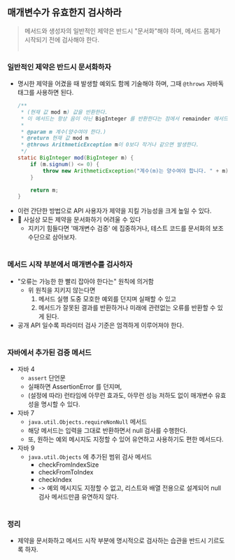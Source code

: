 ## 매개변수가 유효한지 검사하라
> 메서드와 생성자의 일반적인 제약은 반드시 "문서화"해야 하며, 메서드 몸체가 시작되기 전에 검사해야 한다.
<br><br>

### 일반적인 제약은 반드시 문서화하자
- 명시한 제약을 어겼을 때 발생할 예외도 함께 기술해야 하며, 그때 `@throws` 자바독 태그를 사용하면 된다.
  ```java
  /**
   * (현재 값 mod m) 값을 반환한다.
   * 이 메서드는 항상 음이 아닌 BigInteger 를 반환한다는 점에서 remainder 메서드와 다르다.
   *
   * @param m 계수(양수여야 한다.)
   * @return 현재 값 mod m
   * @throws ArithmeticException m이 0보다 작거나 같으면 발생한다.
   */
  static BigInteger mod(BigInteger m) {
      if (m.signum() <= 0) {
          throw new ArithmeticException("계수(m)는 양수여야 합니다. " + m);
      }

      return m;
  }
  ```
- 이런 간단한 방법으로 API 사용자가 제약을 지킬 가능성을 크게 높일 수 있다.
- 🧐 사실상 모든 제약을 문서화하기 어려울 수 있다
  - 지키기 힘들다면 '매개변수 검증' 에 집중하거나, 테스트 코드를 문서화의 보조 수단으로 삼아보자.
<br><br>

### 메서드 시작 부분에서 매개변수를 검사하자
- "오류는 가능한 한 빨리 잡아야 한다는" 원칙에 의거함
  - 위 원칙을 지키지 않는다면
    1. 메서드 실행 도중 모호한 예외를 던지며 실패할 수 있고
    2. 메서드가 잘못된 결과를 반환하거나 미래에 관련없는 오류를 반환할 수 있게 된다.
- 공개 API 일수록 파라미터 검사 기준은 엄격하게 이루어져야 한다.
<br><br>

### 자바에서 추가된 검증 메서드
- 자바 4
  - `assert` 단언문
  - 실패하면 AssertionError 를 던지며,
  - (설정에 따라) 런타임에 아무런 효과도, 아무런 성능 저하도 없이 매개변수 유효성을 명시할 수 있다.
- 자바 7
  - `java.util.Objects.requireNonNull` 메서드
  - 해당 메서드는 입력을 그대로 반환하면서 null 검사를 수행한다.
  - 또, 원하는 예외 메시지도 지정할 수 있어 유연하고 사용하기도 편한 메서드다.
- 자바 9
  - `java.util.Objects` 에 추가된 범위 검사 메서드
    - checkFromIndexSize
    - checkFromToIndex
    - checkIndex
    - -> 예외 메시지도 지정할 수 없고, 리스트와 배열 전용으로 설계되어 null 검사 메서드만큼 유연하지 않다.
<br><br>

### 정리
- 제약을 문서화하고 메서드 시작 부분에 명시적으로 검사하는 습관을 반드시 기르도록 하자.
